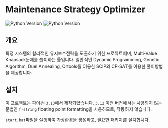 # Maintenance Strategy Optimizer

![Python Version](https://img.shields.io/badge/python-3.13-blue)
![Python Version](https://img.shields.io/badge/python-3.12-blue)

## 개요

특정 시스템의 합리적인 유지보수전략을 도출하기 위한 프로젝트이며, Multi-Value Knapsack문제를 풀이하는 툴입니다.
일반적인 Dynamic Programming, Genetic Algorithm, Duel Annealing, Ortools를 이용한 SCIP와 CP-SAT를 이용한 풀이방법을 제공합니다.

## 설치

이 프로젝트는 파이썬 `3.13`에서 제작되었습니다. `3.12` 이전 버전에서는 사용되지 않는 문법인 `f-string` floating point formatting을 사용하므로, 작동하지 않습니다.

`start.bat`파일을 실행하여 가상환경을 생성하고, 필요한 패키지를 설치합니다.

